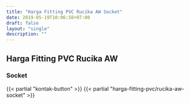 ```yaml
---
title: "Harga Fitting PVC Rucika AW Socket"
date: 2019-05-19T10:06:58+07:00
draft: false
layout: "single"
description: ""
---
```


## Harga Fitting PVC Rucika AW 
### Socket
{{< partial "kontak-button" >}}
{{< partial "harga-fitting-pvc/rucika-aw-socket" >}}